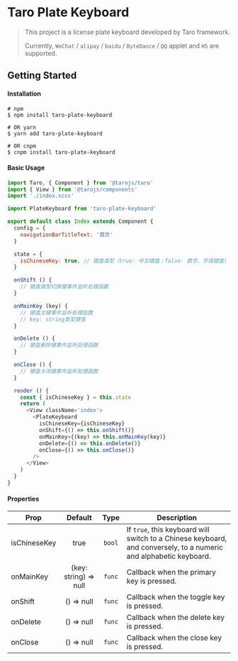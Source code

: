 # Taro Plate Keyboard

> This project is a license plate keyboard developed by Taro framework.
>
> Currently, `WeChat` / `alipay` / `baidu` / `ByteDance` / `QQ` applet and `H5` are supported.

## Getting Started

#### Installation

```
# npm
$ npm install taro-plate-keyboard

# OR yarn
$ yarn add taro-plate-keyboard

# OR cnpm
$ cnpm install taro-plate-keyboard
```

#### Basic Usage

```javascript
import Taro, { Component } from '@tarojs/taro'
import { View } from '@tarojs/components'
import './index.scss'

import PlateKeyboard from 'taro-plate-keyboard'

export default class Index extends Component {
  config = {
    navigationBarTitleText: '首页'
  }

  state = {
    isChineseKey: true, // 键盘类型（true: 中文键盘；false: 数字、字母键盘）
  }

  onShift () {
    // 键盘类型切换键事件监听处理函数
  }

  onMainKey (key) {
    // 键盘主键事件监听处理函数
    // key: string类型键值
  }

  onDelete () {
    // 键盘删除键事件监听处理函数
  }

  onClose () {
    // 键盘关闭键事件监听处理函数
  }

  render () {
    const { isChineseKey } = this.state
    return (
      <View className='index'>
        <PlateKeyboard
          isChineseKey={isChineseKey}
          onShift={() => this.onShift()}
          onMainKey={(key) => this.onMainKey(key)}
          onDelete={() => this.onDelete()}
          onClose={() => this.onClose()}
        />
      </View>
    )
  }
}

```

#### Properties

| Prop         |        Default        |  Type  | Description                                                  |
| ------------ | :-------------------: | :----: | ------------------------------------------------------------ |
| isChineseKey |         true          | `bool` | If `true`, this keyboard will switch to a Chinese keyboard, and conversely, to a numeric and alphabetic keyboard. |
| onMainKey    | (key: string) => null | `func` | Callback when the primary key is pressed.                    |
| onShift      |      () => null       | `func` | Callback when the toggle key is pressed.                     |
| onDelete     |      () => null       | `func` | Callback when the delete key is pressed.                     |
| onClose      |      () => null       | `func` | Callback when the close key is pressed.                      |

